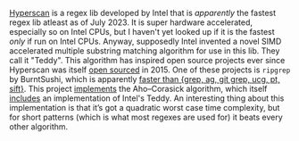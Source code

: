 [Hyperscan](https://www.intel.com/content/www/us/en/developer/articles/technical/introduction-to-hyperscan.html) is a regex lib developed by Intel that is *apparently* the fastest regex lib atleast as of July 2023. It is super hardware accelerated, especially so on Intel CPUs, but I haven't yet looked up if it is the fastest *only* if run on Intel CPUs.
Anyway, supposedly Intel invented a novel SIMD accelerated multiple substring matching algorithm for use in this lib. They call it "Teddy". This algorithm has inspired open source projects ever since Hyperscan was itself [open sourced](https://github.com/intel/hyperscan) in 2015.
One of these projects is `ripgrep` by BurntSushi, which is apparently [faster than {grep, ag, git grep, ucg, pt, sift}](https://blog.burntsushi.net/ripgrep/). This project [implements](https://github.com/BurntSushi/aho-corasick) the Aho–Corasick algorithm, which itself [includes](https://github.com/BurntSushi/aho-corasick/tree/4499d7fdb41c6279ea1367bccf3daca9cb06c36c/src/packed/teddy) an implementation of Intel's Teddy.
An interesting thing about this implementation is that it’s got a quadratic worst case time complexity, but for short patterns (which is what most regexes are used for) it beats every other algorithm.